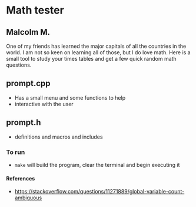 # Math tester

## Malcolm M.

One of my friends has learned the major capitals of all the countries in the world.
I am not so keen on learning all of those, but I do love math.
Here is a small tool to study your times tables and get a few quick random math questions.

## prompt.cpp

- Has a small menu and some functions to help
- interactive with the user

## prompt.h

- definitions and macros and includes

### To run

- `make` will build the program, clear the terminal and begin executing it

#### References

- https://stackoverflow.com/questions/11271889/global-variable-count-ambiguous
